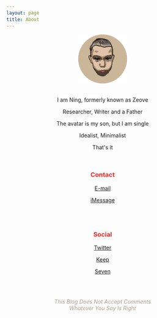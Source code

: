 ```yaml
---
layout: page
title: About
---
```


<center>

<img src="assets/AVA.png" width="128" height="128">

<br>

<br>

<p>I am Ning, formerly known as Zeove</p>

<p>Researcher, Writer and a Father</p>

<p>The avatar is my son, but I am single</p>

<p>Idealist, Minimalist</p>

<p>That's it</p>

<br>

<p><h3><font color="#ff2525">Contact</font></h3></p>

<a href="mailto:ningyiqin@gmail.com">E-mail</a>

<a href="iMessage://+8618523795271">iMessage</a>

<br>
<br>

<p><h3><font color="#ff2525">Social</font></h3></p>

<a href="https://twitter.com/ningyiqin">Twitter</a>

<a href="https://show.gotokeep.com/users/5c334d2c462f1b71448a9247?utm_source=others&utm_medium=web&utm_campaign=client_share&utm_term=5c334d2c462f1b71448a9247&utm_content=users&_uid=5c334d2c462f1b71448a9247)">Keep</a>

<a href="https://deeplink.seven.app/?id=ed1bxw">Seven</a>

<br>
<br>

<p><i><font color="#a9a297">This Blog Does Not Accept Comments
<br>Whatever You Say Is Right</font></i></p>